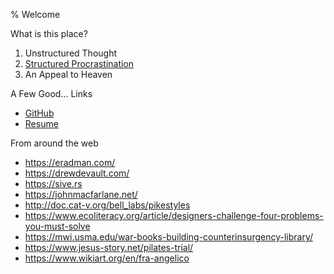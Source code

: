 % Welcome

What is this place?

1. Unstructured Thought
2. [Structured Procrastination](http://www.structuredprocrastination.com/)
3. An Appeal to Heaven

A Few Good... Links

* [GitHub](https://github.com/micahco)
* [Resume]()

From around the web

* <https://eradman.com/>
* <https://drewdevault.com/>
* <https://sive.rs>
* <https://johnmacfarlane.net/>
* <http://doc.cat-v.org/bell_labs/pikestyles>
* <https://www.ecoliteracy.org/article/designers-challenge-four-problems-you-must-solve>
* <https://mwi.usma.edu/war-books-building-counterinsurgency-library/>
* <https://www.jesus-story.net/pilates-trial/>
* <https://www.wikiart.org/en/fra-angelico>